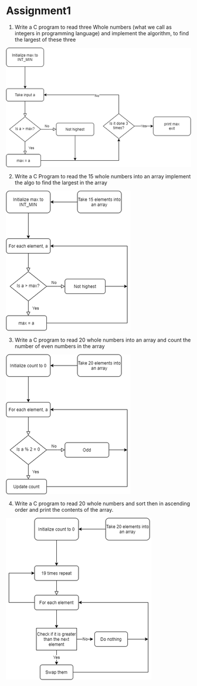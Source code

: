 # Assignment1

1. Write a C program to read three Whole numbers (what we call as integers in programming language) and
implement the algorithm, to find the largest of these three

![Problem_1](q1.jpeg?raw=true)

2. Write a C Program to read the 15 whole numbers into an array implement the algo to find the largest
in the array

![Problem_2](q2.jpeg?raw=true)

3. Write a C program to read 20 whole numbers into an array and count the number of even numbers
in the array

![Problem_3](q3.jpeg?raw=true)

4. Write a C program to read 20 whole numbers and sort then in ascending order and print the contents
of the array.

![Problem_4](q4.jpeg?raw=true)
